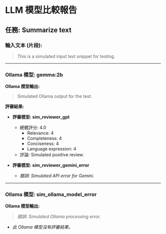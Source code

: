 # LLM 模型比較報告

## 任務: Summarize text
### 輸入文本 (片段):
> This is a simulated input text snippet for testing.

--- --- ---
### Ollama 模型: gemma:2b

**Ollama 模型輸出:**
> Simulated Ollama output for the test.

**評審結果:**
- **評審模型: sim_reviewer_gpt**
  - 總體評分: 4.0
    - Relevance: 4
    - Completeness: 4
    - Conciseness: 4
    - Language expression: 4
  - 評論: Simulated positive review.

- **評審模型: sim_reviewer_gemini_error**
  - _錯誤: Simulated API error for Gemini._


--- --- ---
### Ollama 模型: sim_ollama_model_error

**Ollama 模型輸出:**
> _錯誤: Simulated Ollama processing error._

- _此 Ollama 模型沒有評審結果。_
